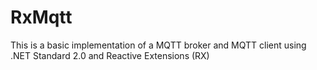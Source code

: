 # RxMqtt

This is a basic implementation of a MQTT broker and MQTT client using .NET Standard 2.0 and Reactive Extensions (RX)
